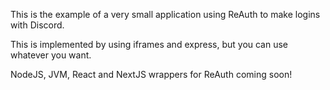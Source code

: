 This is the example of a very small application using ReAuth to make logins with Discord.

This is implemented by using iframes and express, but you can use whatever you want.

NodeJS, JVM, React and NextJS wrappers for ReAuth coming soon!
